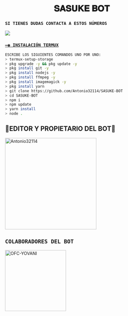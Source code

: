 <h1 align='center'>𝐒𝐀𝐒𝐔𝐊𝐄  𝐁𝐎𝐓</h1>


### `SI TIENES DUDAS CONTACTA A ESTOS NÚMEROS`
<a href="http://wa.me/50763596565" target="blank"><img src="https://img.shields.io/badge/ANTONIO-25D366?style=for-the-badge&logo=whatsapp&logoColor=white" />


### `—◉ INSTALACIÓN TERMUX`
```bash
ESCRIBE LOS SIGUIENTES COMANDOS UNO POR UNO:
> termux-setup-storage
> pkg upgrade -y && pkg update -y
> pkg install git -y
> pkg install nodejs -y
> pkg install ffmpeg -y
> pkg install imagemagick -y
> pkg install yarn
> git clone https://github.com/Antonio32114/SASUKE-BOT
> cd SASUKE-BOT
> npm i
> npm update
> yarn install
> node .
```


## 👑EDITOR Y PROPIETARIO DEL BOT👑
<a href="https://github.com/Antonio32114"><img src="https://github.com/Antonio32114.png" width="300" height="300" alt="Antonio32114"/></a>


## `COLABORADORES DEL BOT` 
<a href="https://github.com/OFC-YOVANI"><img src="https://github.com/OFC-YOVANI.png" width="200" height="200" alt="OFC-YOVANI"/></a>